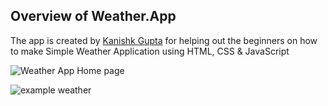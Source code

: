 ## Overview of Weather.App

The app is created by [Kanishk Gupta](https://www.linkedin.com/in/kanishkgupta15/) for helping out the beginners on how to make Simple Weather Application using HTML, CSS &amp; JavaScript

![Weather App Home page](https://github.com/kanishk1508/Weather.App/assets/140045251/79238a4c-7671-41d6-969c-8d17dd717ee8)

![example weather](https://github.com/kanishk1508/Weather.App/assets/140045251/6eba3660-80c5-4f02-acc0-25b41e69a8f0)
